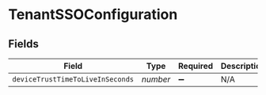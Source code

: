 # TenantSSOConfiguration


## Fields

| Field                            | Type                             | Required                         | Description                      |
| -------------------------------- | -------------------------------- | -------------------------------- | -------------------------------- |
| `deviceTrustTimeToLiveInSeconds` | *number*                         | :heavy_minus_sign:               | N/A                              |